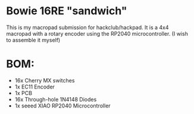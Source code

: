# Bowie 16RE "sandwich"

This is my macropad submission for hackclub/hackpad.
It is a 4x4 macropad with a rotary encoder using the RP2040 microcontroller.
(I wish to assemble it myself)

# BOM:
- 16x Cherry MX switches
- 1x EC11 Encoder
- 1x PCB
- 16x Through-hole 1N4148 Diodes
- 1x seeed XIAO RP2040 Microcontroller
